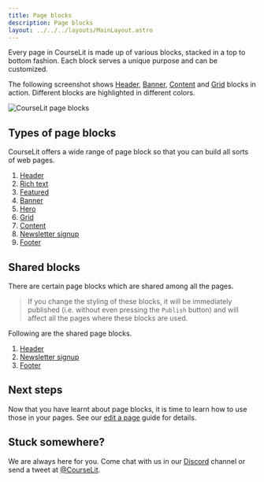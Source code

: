 ```yaml
---
title: Page blocks
description: Page blocks
layout: ../../../layouts/MainLayout.astro
---
```


Every page in CourseLit is made up of various blocks, stacked in a top to bottom fashion. Each block serves a unique purpose and can be customized.

The following screenshot shows [Header](/en/pages/header), [Banner](/en/pages/banner), [Content](/en/pages/content) and [Grid](/en/pages/grid) blocks in action. Different blocks are highlighted in different colors.

![CourseLit page blocks](/assets/pages/page-blocks.png)

## Types of page blocks

CourseLit offers a wide range of page block so that you can build all sorts of web pages.

1. [Header](/en/pages/header)
2. [Rich text](/en/pages/rich-text)
3. [Featured](/en/pages/featured)
4. [Banner](/en/pages/banner)
5. [Hero](/en/pages/hero)
6. [Grid](/en/pages/grid)
7. [Content](/en/pages/content)
8. [Newsletter signup](/en/pages/newsletter-signup)
9. [Footer](/en/pages/footer)

## Shared blocks

There are certain page blocks which are shared among all the pages.

> If you change the styling of these blocks, it will be immediately published (i.e. without even pressing the `Publish` button) and will affect all the pages where these blocks are used.

Following are the shared page blocks.

1. [Header](/en/pages/header)
2. [Newsletter signup](/en/pages/newsletter-signup)
3. [Footer](/en/pages/footer)

## Next steps

Now that you have learnt about page blocks, it is time to learn how to use those in your pages. See our [edit a page](/en/pages/edit) guide for details.

## Stuck somewhere?

We are always here for you. Come chat with us in our <a href="https://discord.com/invite/GR4bQsN" target="_blank">Discord</a> channel or send a tweet at <a href="https://twitter.com/courselit" target="_blank">@CourseLit</a>.
